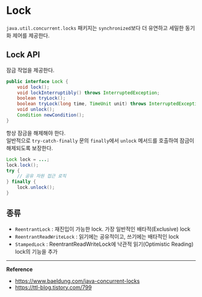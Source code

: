 # Lock
`java.util.concurrent.locks` 패키지는 `synchronized`보다 더 유연하고 세밀한 동기화 제어를 제공한다.

## Lock API
잠금 작업을 제공한다.
```java
public interface Lock {
    void lock();
    void lockInterruptibly() throws InterruptedException;
    boolean tryLock();
    boolean tryLock(long time, TimeUnit unit) throws InterruptedException;
    void unlock();
    Condition newCondition();
}
```

항상 잠금을 해제해야 한다.<br>
일반적으로 `try-catch-finally` 문의 `finally`에서 `unlock` 메서드를 호출하여 잠금이 해제되도록 보장한다.
```java
Lock lock = ...; 
lock.lock();
try {
    // 공유 자원 접근 로직
} finally {
    lock.unlock();
}
```

## 종류
- `ReentrantLock` : 재진입이 가능한 lock. 가장 일반적인 배타적(Exclusive) lock
- `ReentrantReadWriteLock` : 읽기에는 공유적이고, 쓰기에는 배타적인 lock
- `StampedLock` : ReentrantReadWriteLock에 낙관적 읽기(Optimistic Reading) lock의 기능을 추가

---
**Reference**<br>
- https://www.baeldung.com/java-concurrent-locks
- https://ttl-blog.tistory.com/799

